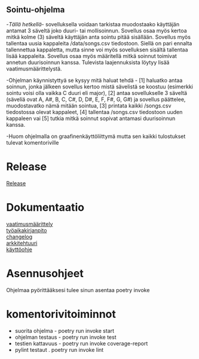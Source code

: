 ## Sointu-ohjelma


-*Tällä hetkellä*- sovelluksella voidaan tarkistaa muodostaako käyttäjän antamat 3 säveltä joko duuri- tai mollisoinnun. Sovellus osaa myös kertoa mitkä kolme (3) säveltä käyttäjän anta sointu pitää sisällään. Sovellus myös tallentaa uusia kappaleita /data/songs.csv tiedostoon. Siellä on pari ennalta tallennettua kappaletta, mutta sinne voi myös sovelluksen sisältä tallentaa lisää kappaleita. Sovellus osaa myös määritellä mitkä soinnut toimivat annetun duurisoinnun kanssa. Tulevista laajennuksista löytyy lisää vaatimusmäärittelystä.

-Ohjelman käynnistyttyä se kysyy mitä haluat tehdä - [1] haluatko antaa soinnun, jonka jälkeen sovellus kertoo mistä sävelistä se koostuu (esimerkki sointu voisi olla vaikka C duuri eli major), [2] antaa sovellukselle 3 säveltä (säveliä ovat A, A#, B, C, C#, D, D#, E, F, F#, G, G#) ja sovellus päättelee, muodostavatko nämä mitään sointua, [3] printata kaikki /songs.csv tiedostossa olevat kappaleet, [4] tallentaa /songs.csv tiedostoon uuden kappaleen vai [5] tutkia mitkä soinnut sopivat antamasi duurisoinnun kanssa.

-Huom ohjelmalla on graafinenkäyttöliittymä mutta sen kaikki tulostukset tulevat komentoriville

# Release

[Release](https://github.com/Aaltonenn/ot-harjoitustyo/releases/tag/viikko5newest)


# Dokumentaatio

[vaatimusmäärittely](https://github.com/Aaltonenn/ot-harjoitustyo/blob/master/dokumentaatio/vaatimusmaarittely.md)
\
[työaikakirjanpito](https://github.com/Aaltonenn/ot-harjoitustyo/blob/master/dokumentaatio/tuntikirjanpito.md)
\
[changelog](https://github.com/Aaltonenn/ot-harjoitustyo/blob/master/dokumentaatio/changelog.md)
\
[arkkitehtuuri](https://github.com/Aaltonenn/ot-harjoitustyo/blob/master/dokumentaatio/arkkitehtuuri.md)
\
[käyttöohje](https://github.com/Aaltonenn/ot-harjoitustyo/blob/master/dokumentaatio/kayttoohje.md)

# Asennusohjeet

Ohjelmaa pyörittääksesi tulee sinun asentaa poetry invoke


# komentorivitoiminnot
- suorita ohjelma - poetry run invoke start
- ohjelman testaus - poetry run invoke test
- testien kattavuus - poetry run invoke coverage-report
- pylint testaut . poetry run invoke lint
